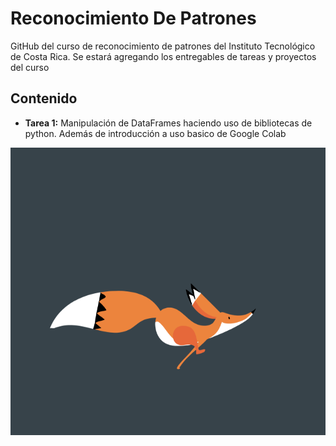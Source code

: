 # Reconocimiento De Patrones

GitHub del curso de reconocimiento de patrones del Instituto Tecnológico de Costa Rica. Se estará agregando los entregables de tareas y proyectos del curso

## Contenido

* **Tarea 1:** Manipulación de DataFrames haciendo uso de bibliotecas de python. Además de introducción a uso basico de Google Colab

<p align="center">
  <img width="680" height="460" src="https://github.com/slopezRedfox/Reconocimiento_De_Patrones/blob/master/ReadMe_Images/logo.gif">
</p>
